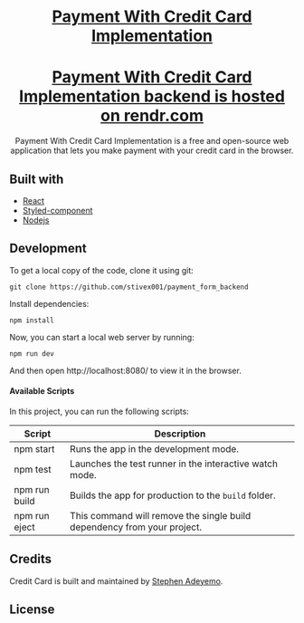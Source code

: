<h1 align="center">
  <a href="https://paymentwithcard.netlify.app/">
    Payment With Credit Card Implementation
  </a>
</h1>
<h1 align="center">
  <a href="https://payment-api-ps0k.onrender.com/api/payment">
    Payment With Credit Card Implementation backend is hosted on rendr.com
  </a>
</h1>

<p align="center">
   Payment With Credit Card Implementation is a free and open-source web application that lets you make payment with your credit card in the browser.
</p>

## Built with

- [React](http://reactjs.org)
- [Styled-component](https://styled-components.com/)
- [Nodejs](https://nodejs.org/en/download)

## Development

To get a local copy of the code, clone it using git:


```
git clone https://github.com/stivex001/payment_form_backend

```
Install dependencies:

```
npm install
```

Now, you can start a local web server by running:

```
npm run dev
```

And then open http://localhost:8080/ to view it in the browser.



#### Available Scripts

In this project, you can run the following scripts:

| Script        | Description                                                             |
| ------------- | ----------------------------------------------------------------------- |
| npm start     | Runs the app in the development mode.                                   |
| npm test      | Launches the test runner in the interactive watch mode.                 |
| npm run build | Builds the app for production to the `build` folder.                    |
| npm run eject | This command will remove the single build dependency from your project. |

## Credits

Credit Card is built and maintained by [Stephen Adeyemo](https://github.com/stivex001).

## License